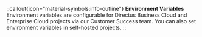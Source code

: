 ::callout{icon="material-symbols:info-outline"}
**Environment Variables**
Environment variables are configurable for Directus Business Cloud and Enterprise Cloud projects via our Customer Success team. You can also set environment variables in self-hosted projects.
::
